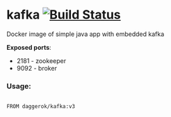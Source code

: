 # kafka [![Build Status](https://travis-ci.org/daggerok/kafka.svg?branch=master)](https://travis-ci.org/daggerok/kafka)
Docker image of simple java app with embedded kafka

**Exposed ports**:

- 2181 - zookeeper
- 9092 - broker

### Usage:

```

FROM daggerok/kafka:v3
```
